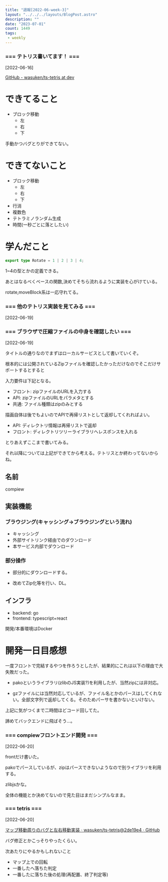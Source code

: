 ```yaml
---
title: "週報[2022-06-week-3]"
layout: "../../../layouts/BlogPost.astro"
description: ""
date: "2023-07-01"
count: 1449
tags:
 - weekly
---
```





### === テトリス書いてます！ ===

[2022-06-16]

[GitHub - wasuken/ts-tetris at dev](https://github.com/wasuken/ts-tetris/tree/dev)

# できてること

* ブロック移動
  * 左
  * 右
  * 下

手動かつバグとりができてない。

# できてないこと

* ブロック移動
  * 左
  * 右
  * 下
* 行消
* 複数色
* テトラミノランダム生成
* 時間(一秒ごとに落としたい)

# 学んだこと

```typescript
export type Rotate = 1 | 2 | 3 | 4;
```

1~4の型とかの定義できる。


あとはなるべくベースの関数,決めてそちら流れるように実装を心がけている。

rotate,moveBlock系は一応守れてる。


### === 他のテトリス実装を見てみる ===

[2022-06-19]


### === ブラウザで圧縮ファイルの中身を確認したい ===

[2022-06-19]

タイトルの通りなのでまずはローカルサービスとして書いていくぞ。

根本的には公開されているZipファイルを確認したかっただけなのでそこだけサポートするとすると

入力要件は下記となる。

* フロント: zipファイルのURLを入力する
* API: zipファイルのURLをパラメタとする
* 共通: ファイル種類はzipのみとする

描画自体は後でもよいのでAPIで再帰リストとして返却してくれればよい。

* API: ディレクトリ情報は再帰リストで返却
* フロント: ディレクトリツリーライブラリへレスポンスを入れる

とりあえずここまで書いてみる。

それ以降については上記ができてから考える。テトリスとか終わってないからね。

## 名前

compiew

## 実装機能

### ブラウジング(キャッシング->ブラウジングという流れ)

+ キャッシング
+ 外部サイトリンク経由でのダウンロード
+ 本サービス内部でダウンロード

### 部分操作

* 部分的にダウンロードする。
+ 改めてZip化等を行い、DL。

## インフラ

* backend: go
* frontend: typescript+react

開発/本番環境はDocker

# 開発一日目感想

一度フロントで完結するやつを作ろうとしたが、結果的にこれは以下の理由で大失敗だった。

* pakoというライブラリ(zlibのJS実装?)を利用したが、当然zipには非対応。

* gzファイルには当然対応しているが、ファイル名とかのパースはしてくれない。全部文字列で返却してくる。そのためパーサを書かないといけない。

上記に気がつくまで二時間ほどコード回してた。

諦めてバックエンドに飛ばそう...。


### === compiewフロントエンド開発 ===

[2022-06-20]

frontだけ書いた。

pakoでパースしているが、zipはパースできないようなので別ライブラリを利用する。

zlibjsかな。

全体の機能とか決めてないので見た目はまだシンプルなまま。


### === tetris ===

[2022-06-20]

[マップ移動周りのバグと左右移動実装 · wasuken/ts-tetris@2de19e4 · GitHub](https://github.com/wasuken/ts-tetris/commit/2de19e4ab5e439de939f01eec45d222f4c420456)

バグ修正とかこっそりやったくらい。

次あたりにやるかもしれないこと

* マップ上での回転
* 一番したへ落ちた判定
* 一番したに落ちた後の処理(再配置、終了判定等)
